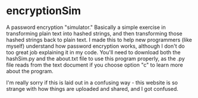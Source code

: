 # encryptionSim
A password encryption "simulator." Basically a simple exercise in transforming plain text into hashed strings, and then transforming those 
hashed strings back to plain text. I made this to help new programmers (like myself) understand how password encryption works, although I 
don't do too great  job explaining it in my code. You'll need to download both the hashSim.py and the about.txt file to use this
program properly, as the .py file reads from the text document if you choose option "c" to learn more about the program.

I'm really sorry if this is laid out in a confusing way - this website is so strange with how things are uploaded and shared, and
I got confused.

